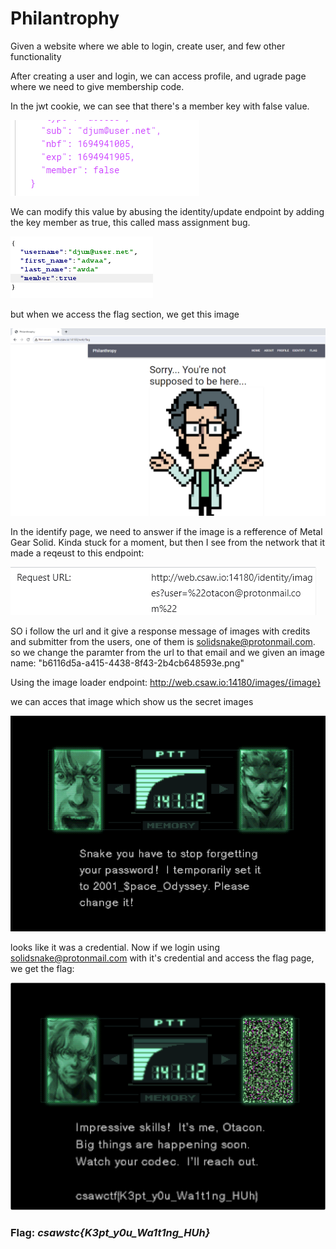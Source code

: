 # Philantrophy

Given a website where we able to login, create user, and few other functionality

After creating a user and login, we can access  profile, and ugrade page where we need to give membership code.

In the jwt cookie, we can see that there's a member key with false value.

![cookie decode](imgs/image.png)

We can modify this value by abusing the identity/update endpoint by adding the key member as true, this called mass assignment bug.

![modify json value](imgs/image1.png)

but when we access the flag section, we get this image

![Alt text](imgs/image2.png)

In the identify page, we need to answer if the image is a refference of Metal Gear Solid. Kinda stuck for a moment, but then I see from the network that it made a reqeust to this endpoint:

![Alt text](imgs/image3.png)

SO i follow the url and it give a response message of images with credits and submitter from the users, one of them is solidsnake@protonmail.com. so we change the paramter from the url to that email and we given an image name: "b6116d5a-a415-4438-8f43-2b4cb648593e.png"

Using the image loader endpoint: http://web.csaw.io:14180/images/{image}

we can acces that image which show us the secret images

![Alt text](imgs/image4.png)

looks like it was a credential. Now if we login using solidsnake@protonmail.com with it's credential and access the flag page, we get the flag:

![Alt text](imgs/image5.png) 


<h3>Flag: <i>csawstc{K3pt_y0u_Wa1t1ng_HUh}</i></h3>


